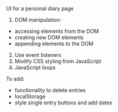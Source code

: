 UI for a personal diary page
1. DOM manipulation:
- accessing elements from the DOM
- creating new DOM elements
- appending elements to the DOM
2. Use event listeners
3. Modify CSS styling from JavaScript
4. JavaScript loops

To add: 
- functionality to delete entries
- localStorage
- style single entry buttons and add dates

